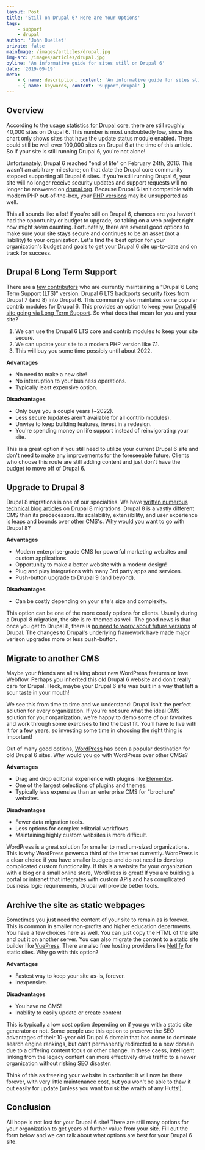 ```yaml
---
layout: Post
title: 'Still on Drupal 6? Here are Your Options'
tags:
    - support
    - drupal
author: 'John Ouellet'
private: false
mainImage: /images/articles/drupal.jpg
img-src: /images/articles/drupal.jpg
byline: 'An informative guide for sites still on Drupal 6'
date: '2019-09-19'
meta:
    - { name: description, content: 'An informative guide for sites still on Drupal 6' }
    - { name: keywords, content: 'support,drupal' }
---
```


Overview
-------------------

According to the [usage statistics for Drupal core](https://www.drupal.org/project/usage/drupal), there are still roughly 40,000 sites on Drupal 6.  This number is most undoubtedly low, since this chart only shows sites that have the update status module enabled.  There could still be well over 100,000 sites on Drupal 6 at the time of this article. So if your site is still running Drupal 6, you're not alone!  

Unfortunately, Drupal 6 reached "end of life" on February 24th, 2016. This wasn't an arbitrary milestone; on that date the Drupal core community stopped supporting all Drupal 6 sites.  If you're still running Drupal 6, your site will no longer receive security updates and support requests will no longer be answered on [drupal.org](https://www.drupal.org).  Because Drupal 6 isn't compatible with modern PHP out-of-the-box, your [PHP versions](https://www.php.net/supported-versions.php) may be unsupported as well.

This all sounds like a lot! If you're still on Drupal 6, chances are you haven't had the opportunity or budget to upgrade, so taking on a web project right now might seem daunting. Fortunately, there are several good options to make sure your site stays secure and continues to be an asset (not a liability) to your organization.  Let's find the best option for your organization's budget and goals to get your Drupal 6 site up-to-date and on track for success.

Drupal 6 Long Term Support
------------------

There are a [few contributors](https://www.drupal.org/project/d6lts) who are currently maintaining a "Drupal 6 Long Term Support (LTS)" version. Drupal 6 LTS backports security fixes from Drupal 7 (and 8) into Drupal 6. This community also maintains some popular contrib modules for Drupal 6.  This provides an option to keep your [Drupal 6 site going via Long Term Support](https://thinktandem.io/blog/2019/01/22/drupal-6-lts-php-7-platform-sh/).  So what does that mean for you and your site?

1. We can use the Drupal 6 LTS core and contrib modules to keep your site secure.
2. We can update your site to a modern PHP version like 7.1.
3. This will buy you some time possibly until about 2022. 

**Advantages**

- No need to make a new site!
- No interruption to your business operations.
- Typically least expensive option.

**Disadvantages**

- Only buys you a couple years (~2022).
- Less secure (updates aren't available for all contrib modules).
- Unwise to keep building features, invest in a redesign.
- You're spending money on life support instead of reinvigorating your site.

This is a great option if you still need to utilize your current Drupal 6 site and don't need to make any improvements for the foreseeable future.  Clients who choose this route are still adding content and just don't have the budget to move off of Drupal 6.

Upgrade to Drupal 8
-----------------

Drupal 8 migrations is one of our specialties.  We have [written numerous technical blog articles](https://thinktandem.io/blog/) on Drupal 8 migrations.  Drupal 8 is a vastly different CMS than its predecessors.  Its scalability, extensibility, and user experience is leaps and bounds over other CMS's.  Why would you want to go with Drupal 8?

**Advantages**

- Modern enterprise-grade CMS for powerful marketing websites and custom applications.
- Opportunity to make a better website with a modern design!
- Plug and play integrations with many 3rd party apps and services.
- Push-button upgrade to Drupal 9 (and beyond).


**Disadvantages**

- Can be costly depending on your site's size and complexity.

This option can be one of the more costly options for clients.  Usually during a Drupal 8 migration, the site is re-themed as well.  The good news is that once you get to Drupal 8, there is [no need to worry about future versions](https://dri.es/plan-for-drupal-9) of Drupal.  The changes to Drupal's underlying framework have made major verison upgrades more or less push-button.

Migrate to another CMS
----------------------

Maybe your friends are all talking about new WordPress features or love Webflow. Perhaps you inherited this old Drupal 6 website and don't really care for Drupal. Heck, maybe your Drupal 6 site was built in a way that left a sour taste in your mouth!

We see this from time to time and we understand: Drupal isn't the perfect solution for every organization. If you're not sure what the ideal CMS solution for your organization, we're happy to demo some of our favorites and work through some exercises to find the best fit. You'll have to live with it for a few years, so investing some time in choosing the right thing is important! 

Out of many good options, [WordPress](https://wordpress.org/) has been a popular destination for old Drupal 6 sites.  Why would you go with WordPress over other CMSs?

**Advantages**

- Drag and drop editorial experience with plugins like [Elementor](https://elementor.com/).
- One of the largest selections of plugins and themes.
- Typically less expensive than an enterprise CMS for "brochure" websites.

**Disadvantages**

- Fewer data migration tools.
- Less options for complex editorial workflows.
- Maintaining highly custom websites is more difficult.

WordPress is a great solution for smaller to medium-sized organizations.  This is why WordPress powers a third of the Internet currently.  WordPress is a clear choice if you have smaller budgets and do not need to develop complicated custom functionality. If this is a website for your organization with a blog or a small online store, WordPress is great! If you are building a portal or intranet that integrates with custom APIs and has complicated business logic requirements, Drupal will provide better tools.

Archive the site as static webpages
------------------

Sometimes you just need the content of your site to remain as is forever.  This is common in smaller non-profits and higher education departments.  You have a few choices here as well.  You can just copy the HTML of the site and put it on another server.  You can also migrate the content to a static site builder like [VuePress](https://vuepress.vuejs.org/).  There are also free hosting providers like [Netlify](https://www.netlify.com/) for static sites.  Why go with this option?

**Advantages**

- Fastest way to keep your site as-is, forever.
- Inexpensive.

**Disadvantages**

- You have no CMS!
- Inability to easily update or create content


This is typically a low cost option depending on if you go with a static site generator or not.  Some people use this option to preserve the SEO advantages of their 10-year old Drupal 6 domain that has come to dominate search engine rankings, but can't permanently redirected to a new domain due to a differing content focus or other change. In these caess, intelligent linking from the legacy content can more effectively drive traffic to a newer organization without risking SEO disaster.

Think of this as freezing your website in carbonite: it will now be there forever, with very little maintenance cost, but you won't be able to thaw it out easily for update (unless you want to risk the wraith of any Hutts!).

Conclusion
-----------

All hope is not lost for your Drupal 6 site!  There are still many options for your organization to get years of further value from your site.  Fill out the form below and we can talk about what options are best for your Drupal 6 site.
